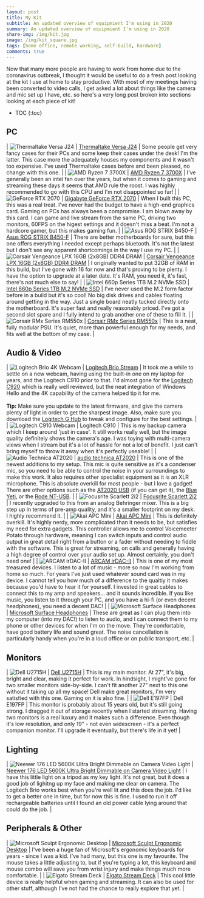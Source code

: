```yaml
---
layout: post
title: My Kit
subtitle: An updated overview of equipmient I'm using in 2020
summary: An updated overview of equipmient I'm using in 2020
share-img: /img/kit.jpg
image: /img/kit_square.jpg
tags: [home office, remote working, self-build, hardware]
comments: true
---
```


Now that many more people are having to work from home due to the coronavirus outbreak, I thought it would be useful to do a fresh post looking at the kit I use at home to stay productive. With most of my meetings having been converted to video calls, I get asked a lot about things like the camera and mic set up I have, etc. so here's a very long post broken into sections looking at each piece of kit!

* TOC
{:toc}
## PC

| ![Thermaltake Versa J24](/img/pccase.jpg#thumbnail) | [Thermaltake Versa J24](https://www.thermaltake.com/C_00003288.htm) | Some people get very fancy cases for their PCs and some keep their cases under the desk! I'm the latter. This case more the adequately houses my components and it wasn't too expensive. I've used Thermaltake cases before and been pleased, no change with this one. |
| ![AMD Ryzen 7 3700X](/img/ryzen.jpg#thumbnail) | [AMD Ryzen 7 3700X](https://www.amd.com/en/products/cpu/amd-ryzen-7-3700x) | I've generally been an intel fan over the years, but when it comes to gaming and streaming these days it seems that AMD rule the roost. I was highly recommended to go with this CPU and I'm not disappointed so far! |
| ![GeForce RTX 2070](/img/rtx2070.jpg#thumbnail) | [Gigabyte GeForce RTX 2070](https://www.gigabyte.com/Graphics-Card/GV-N2070WF3-8GC#kf) | When I built this PC, this was a real treat. I've never had the budget to have a high-end graphics card. Gaming on PCs has always been a compromise. I am blown away by this card. I can game and live stream from the same PC, driving two monitors, 60FPS on the higest settings and it doesn't miss a beat. I'm not a hardcore gamer, but this makes gaming fun. |
| ![Asus ROG STRIX B450-F](/img/asus.jpg#thumbnail) | [Asus ROG STRIX B450-F](https://www.asus.com/uk/Motherboards/ROG-STRIX-B450-F-GAMING/) | There are better motherboards for sure, but this one offers everything I needed except perhaps bluetooth. It's not the latest but I don't see any apparent shortcomings in the way I use my PC. |
| ![Corsair Vengeance LPX 16GB (2x8GB) DDR4 DRAM](/img/ram.jpg#thumbnail) | [Corsair Vengeance LPX 16GB (2x8GB) DDR4 DRAM](https://www.corsair.com/us/en/Categories/Products/Memory/VENGEANCE-LPX/p/CMK16GX4M2B3200C16) | I originally wanted to put 32GB of RAM in this build, but I've gone with 16 for now and that's proving to be plenty. I have the option to upgrade at a later date. It's RAM, you need it, it's fast, there's not much else to say! |
| ![Intel 660p Series 1TB M.2 NVMe SSD](/img/intelssd.jpg#thumbnail) | [Intel 660p Series 1TB M.2 NVMe SSD](https://www.intel.com/content/www/us/en/products/memory-storage/solid-state-drives/consumer-ssds/6-series/ssd-660p-series/660p-series-1-tb-m-2-80mm-3d2.html) | I've never used the M.2 form factor before in a build but it's so cool! No big disk drives and cables floating around getting in the way. Just a single board neatly tucked directly onto the motherboard. It's super fast and really reasonably priced. I've got a second slot spare and I fully intend to grab another one of these to fill it. |
| ![Corsair RMx Series RM550x](/img/psu.jpg#thumbnail) | [Corsair RMx Series RM550x](https://www.corsair.com/us/en/Categories/Products/Power-Supply-Units/Power-Supply-Units-Advanced/RMx-Series/p/CP-9020177-NA) | This is a neat, fully modular PSU. It's quiet, more than powerful enough for my needs, and fits well at the bottom of my case. | 

## Audio &amp; Video
 

| ![Logitech Brio 4K Webcam](/img/brio.png#thumbnail)     | [Logitech Brio Stream](https://www.logitech.com/en-gb/product/brio-stream-4k-hd-webcam)    | It took me a while to settle on a new webcam, having using the built-in one on my laptop for years, and the Logitech C910 prior to that. I'd almost gone for the [Logitech C920](https://www.logitech.com/en-gb/product/hd-pro-webcam-c920) which is really well reviewed, but the neat integration of Windows Hello and the 4K capability of the camera helped tip it for me. <br><br>**Tip:** Make sure you update to the latest firmware, and give the camera plenty of light in order to get the sharpest image. Also, make sure you download the [Logitech G Hub](https://www.logitechg.com/en-us/innovation/g-hub.html) to tweak and configure for the best settings. |
| ![Logitech C910 Webcam](/img/c910.png#thumbnail)   | Logitech C910        | This is my backup camera which I keep around 'just in case'. It still works really well, but the image quality definitely shows the camera's age. I was toying with multi-camera views when I stream but it's a lot of hassle for not a lot of benefit. I just can't bring myself to throw it away when it's perfectly useable! |
| ![Audio Technica AT2020](/img/mic.jpg#thumbnail) | [audio technica AT2020](https://www.audio-technica.com/cms/wired_mics/a0933a662b5ed0e2/index.html) | This is one of the newest additions to my setup. This mic is quite sensitive as it's a condenser mic, so you need to be able to control the noise in your surroundings to make this work. It also requires other specialist equipment as it is an XLR microphone. This is absolute overkill for most people - but I love a gadget! There are other options such as the [AT2020 USB](https://www.audio-technica.com/cms/wired_mics/c75c5918ed57a8d0/index.html) (if you can get it), the [Blue Yeti](https://www.bluedesigns.com/products/yeti/), or the [Rode NT-USB](http://www.rode.com/microphones/nt-usb). |
| ![Focusrite Scarlett 2i2](/img/focusrite.jpg#thumnail) | [Focusrite Scarlett 2i2](https://focusrite.com/en/usb-audio-interface/scarlett/scarlett-2i2) | I recently upgraded to this from an analog Behringer mixer. This is a big step up in terms of pre-amp quality, and it's a smaller footprint on my desk. I highly recommend it. |
| ![Akai APC Mini](/img/akai.jpg#thumbnail) | [Akai APC Mini](https://www.akaipro.com/apc-mini) | This is definitely overkill. It's highly nerdy, more complicated than it needs to be, but satisfies my need for extra gadgets. This controller allows me to control Voicemeeter Potato through hardware, meaning I can switch inputs and control audio output in great detail right from a button or a fader without needing to fiddle with the software. This is great for streaming, on calls and generally having a high degree of control over your audio set up. Almost certainly, you don't need one! |
| ![ARCAM irDAC-II](/img/irdac.jpg#thumbnail) | [ARCAM irDAC-II](https://www.arcam.co.uk/products,rSeries,USB-DAC,irdacii.htm) | This is one of my most treasured devices. I listen to a lot of music - more so now I'm working from home so much. For years I've just used whatever sound card was in my device. I cannot tell you how much of a difference to the qualtiy it makes because you'd have to hear it for yourself. I invested in great cables to connect this to my amp and speakers... and it sounds incredible. If you like music, you listen to it through your PC, and you have a hi-fi (or even decent headphones), you need a decent DAC! |
| ![Microsoft Surface Headphones](/img/surfaceheadphones.jpg#thumbnail) | [Microsoft Surface Headphones](https://www.microsoft.com/en-gb/p/surface-headphones/8NRM8DZ2ZW43?activetab=pivot%3aoverviewtab) | These are great as I can plug them into my computer (into my DAC!) to listen to audio, and I can connect them to my phone or other devices for when I'm on the move. They're comfortable, have good battery life and sound great. The noise cancellation is particularly handy when you're in a loud office or on public transport, etc. | 

## Monitors

| ![Dell U2715H](/img/dell27.png#thumbnail) | [Dell U2715H](https://www.dell.com/en-uk/work/shop/cty/monitor-dell-ultrasharp-27-u2715h/spd/dell-u2715h) | This is my main monitor. At 27", it's big, bright and clear, making it perfect for work. In hindsight, I might've gone for two smaller monitors side-by-side. I can't fit another 27" next to this one without it taking up all my space! Dell make great monitors, I'm very satisfied with this one. Gaming on it is also fine. |
| ![Dell E197FP](/img/dell19.jpg#thumbnail) | Dell E197FP | This monitor is probably about 15 years old, but it's still going strong. I dragged it out of storage recently when I started streaming. Having two monitors is a real luxury and it makes such a difference. Even though it's low resolution, and only 19" - not even widescreen - it's a perfect companion monitor. I'll upgrade it eventually, but there's life in it yet! | 

## Lighting

| ![Neewer 176 LED 5600K Ultra Bright Dimmable on Camera Video Light](/img/neewer.jpg#thumbnail) | [Neewer 176 LED 5600K Ultra Bright Dimmable on Camera Video Light](https://support.neewer.com/product/neewer-photo-studio-176-led-ultra-bright-dimmable-on-camera-video-light-with-1-4-inch-thread-mount-for-canon-nikon-pentax-panasonic-sony-samsung-olympus-and-other-digital-slr-cameras-5600k/) | I have this little light on a tripod as my key light. It's not great, but it does a good job of lighitng up my face and making me clear on camera. The Logitech Brio works best when you're well lit and this does the job. I'd like to get a better one in time, but for now this is fine. I used to run it off rechargeable batteries until I found an old power cable lying around that could do the job. | 

## Peripherals &amp; Other

| ![Microsoft Sculpt Ergonomic Desktop](/img/sculpt_keyboard.jpg#thumbnail) | [Microsoft Sculpt Ergonomic Desktop](https://www.microsoft.com/accessories/en-us/products/keyboards/sculpt-ergonomic-desktop/l5v-00001) | I've been a huge fan of Microsoft's ergonomic keyboards for years - since I was a kid. I've had many, but this one is my favourite. The mouse takes a little adjusting to, but if you're typing a lot, this keyboard and mouse combo will save you from wrist injury and make things much more comfortable. |
| ![Elgato Stream Deck](/img/streamdeck.jpg#thumbnail) | [Elgato Stream Deck](https://www.elgato.com/en/gaming/stream-deck) | This cool little device is really helpful when gaming and streaming. It can also be used for other stuff, although I've not had the chance to really explore that yet. |

<br>